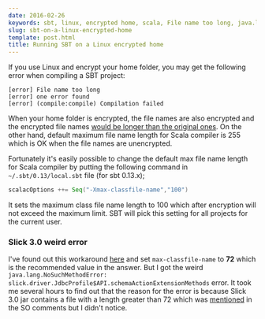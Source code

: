 ```yaml
---
date: 2016-02-26
keywords: sbt, linux, encrypted home, scala, File name too long, java.lang.NoSuchMethodError
slug: sbt-on-a-linux-encrypted-home
template: post.html
title: Running SBT on a Linux encrypted home
---
```


If you use Linux and encrypt your home folder, you may get the following error when compiling a SBT project:

```text
[error] File name too long
[error] one error found
[error] (compile:compile) Compilation failed
```

<!--more-->

When your home folder is encrypted, the file names are also encrypted and the encrypted file names [would be longer than the original ones](http://unix.stackexchange.com/questions/32795/what-is-the-maximum-allowed-filename-and-folder-size-with-ecryptfs). On the other hand, default maximum file name length for Scala compiler is 255 which is OK when the file names are unencrypted.

Fortunately it's easily possible to change the default max file name length for Scala compiler by putting the following command in `~/.sbt/0.13/local.sbt` file (for sbt 0.13.x);

```sbt
scalacOptions ++= Seq("-Xmax-classfile-name","100")
```

It sets the maximum class file name length to 100 which after encryption will not exceed the maximum limit. SBT will pick this setting for all projects for the current user.

### Slick 3.0 weird error ###
I've found out this workaround [here](http://stackoverflow.com/questions/28565837/filename-too-long-sbt/32862972#32862972) and set `max-classfile-name` to **72** which is the recommended value in the answer. But I got the weird `java.lang.NoSuchMethodError: slick.driver.JdbcProfile$API.schemaActionExtensionMethods` error. It took me several hours to find out that the reason for the error is because Slick 3.0 jar contains a file with a length greater than 72 which was [mentioned](http://stackoverflow.com/questions/28565837/filename-too-long-sbt/32862972#comment58076434_32862972) in the SO comments but I didn't notice.

